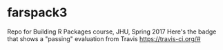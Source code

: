 # farspack3
Repo for Building R Packages course, JHU, Spring 2017
Here's the badge that shows a "passing" evaluation from Travis
https://travis-ci.org/#

